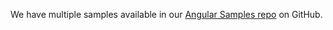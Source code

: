 We have multiple samples available in our [Angular Samples repo](https://github.com/okta/samples-js-angular) on GitHub.
